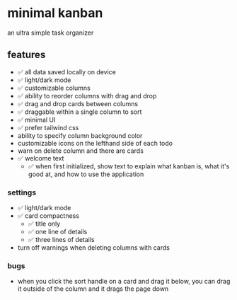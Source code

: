 # minimal kanban

an ultra simple task organizer

## features

- ✅ all data saved locally on device
- ✅ light/dark mode
- ✅ customizable columns
- ✅ ability to reorder columns with drag and drop
- ✅ drag and drop cards between columns
- ✅ draggable within a single column to sort
- ✅ minimal UI
- ✅ prefer tailwind css
- ability to specify column background color
- customizable icons on the lefthand side of each todo
- warn on delete column and there are cards
- ✅ welcome text
  - ✅ when first initialized, show text to explain what kanban is, what it's good at, and how to use the application

### settings

- ✅ light/dark mode
- ✅ card compactness
  - ✅ title only
  - ✅ one line of details
  - ✅ three lines of details
- turn off warnings when deleting columns with cards

### bugs

- when you click the sort handle on a card and drag it below, you can drag it outside of the column and it drags the page down
